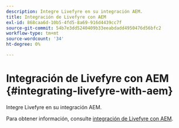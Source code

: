 ```yaml
---
description: Integre Livefyre en su integración AEM.
title: Integración de Livefyre con AEM
exl-id: 868caa6d-10b5-4fd5-8a69-916d4439cc7f
source-git-commit: 54b7e3dd5240409b33eeabdadd4950476d56bfc2
workflow-type: tm+mt
source-wordcount: '34'
ht-degree: 0%

---
```


# Integración de Livefyre con AEM {#integrating-livefyre-with-aem}

Integre Livefyre en su integración AEM.

Para obtener información, consulte [integración de Livefyre con AEM](https://experienceleague.adobe.com/docs/experience-manager-65/administering/integration/livefyre.html).
